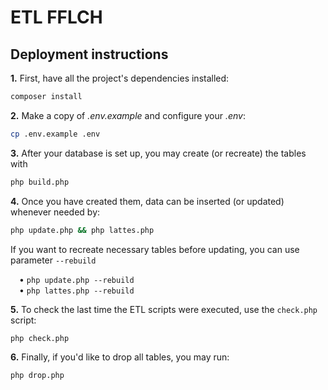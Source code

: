 # ETL FFLCH

## Deployment instructions

**1.** First, have all the project's dependencies installed:

```sh
composer install
```

**2.** Make a copy of *.env.example* and configure your *.env*:

```sh
cp .env.example .env
```

**3.** After your database is set up, you may create (or recreate) the tables with

```sh
php build.php
```

**4.** Once you have created them, data can be inserted (or updated) whenever needed by:

```sh
php update.php && php lattes.php
```

If you want to recreate necessary tables before updating, you can use parameter `--rebuild`

&emsp;• `php update.php --rebuild` <br>
&emsp;• `php lattes.php --rebuild`

**5.** To check the last time the ETL scripts were executed, use the `check.php` script:

```sh
php check.php
```

**6.** Finally, if you'd like to drop all tables, you may run:

```sh
php drop.php
```